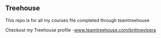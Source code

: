 ## Treehouse

This repo is for all my courses file completed through teamtreehouse

Checkout my Treehouse profile -www.teamtreehouse.com/brittneyloera
